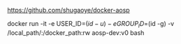 https://github.com/shugaoye/docker-aosp 

docker run -it -e USER_ID=$(id -u) -e GROUP_ID=$(id -g) -v /local_path/:/docker_path:rw aosp-dev:v0 bash
